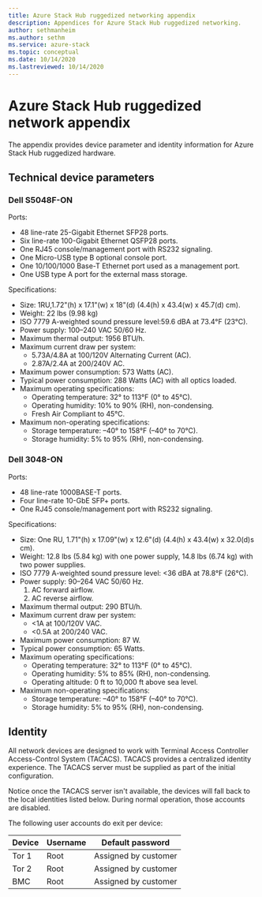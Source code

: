 ```yaml
---
title: Azure Stack Hub ruggedized networking appendix
description: Appendices for Azure Stack Hub ruggedized networking. 
author: sethmanheim
ms.author: sethm
ms.service: azure-stack
ms.topic: conceptual
ms.date: 10/14/2020
ms.lastreviewed: 10/14/2020
---
```


# Azure Stack Hub ruggedized network appendix

The appendix provides device parameter and identity information for Azure Stack Hub ruggedized hardware.

## Technical device parameters

### Dell S5048F-ON

Ports: 

- 48 line-rate 25-Gigabit Ethernet SFP28 ports. 
- Six line-rate 100-Gigabit Ethernet QSFP28 ports. 
- One RJ45 console/management port with RS232 signaling.
- One Micro-USB type B optional console port. 
- One 10/100/1000 Base-T Ethernet port used as a management port. 
- One USB type A port for the external mass storage. 

Specifications:

- Size: 1RU,1.72"(h) x 17.1"(w) x 18"(d)  (4.4(h) x 43.4(w) x 45.7(d) cm). 
- Weight: 22 lbs (9.98 kg) 
- ISO 7779 A-weighted sound pressure level:59.6 dBA at 73.4°F (23°C).  
- Power supply: 100–240 VAC 50/60 Hz. 
- Maximum thermal output: 1956 BTU/h. 
- Maximum current draw per system: 
  - 5.73A/4.8A at 100/120V Alternating Current (AC). 
  - 2.87A/2.4A at 200/240V AC. 
- Maximum power consumption: 573 Watts (AC). 
- Typical power consumption: 288 Watts (AC) with all optics loaded.  
- Maximum operating specifications: 
  - Operating temperature: 32° to 113°F (0° to 45°C). 
  - Operating humidity: 10% to 90% (RH), non-condensing. 
  - Fresh Air Compliant to 45°C. 
- Maximum non-operating specifications: 
  - Storage temperature: –40° to 158°F (–40° to 70°C). 
  - Storage humidity: 5% to 95% (RH), non-condensing.

### Dell 3048-ON

Ports:

- 48 line-rate 1000BASE-T ports.  
- Four line-rate 10-GbE SFP+ ports. 
- One RJ45 console/management port with RS232 signaling.  

Specifications:

- Size: One RU, 1.71"(h) x 17.09"(w) x 12.6"(d)  (4.4(h) x 43.4(w) x 32.0(d)s cm).  
- Weight: 12.8 lbs (5.84 kg) with one power supply, 14.8 lbs (6.74 kg) with two power supplies. 
- ISO 7779 A-weighted sound pressure level: \<36 dBA at 78.8°F (26°C). 
- Power supply: 90–264 VAC 50/60 Hz. 
  1) AC forward airflow.  
  2) AC reverse airflow. 
- Maximum thermal output: 290 BTU/h. 
- Maximum current draw per system:  
  - \<1A at 100/120V VAC. 
  - \<0.5A at 200/240 VAC.  
- Maximum power consumption: 87 W. 
- Typical power consumption: 65 Watts. 
- Maximum operating specifications:  
  - Operating temperature: 32° to 113°F (0° to 45°C).  
  - Operating humidity: 5% to 85% (RH), non-condensing.    
  - Operating altitude: 0 ft to 10,000 ft above sea level.  
- Maximum non-operating specifications: 
  - Storage temperature: –40° to 158°F (–40° to 70°C). 
  - Storage humidity: 5% to 95% (RH), non-condensing.   

## Identity

All network devices are designed to work with Terminal Access Controller Access-Control System (TACACS). TACACS provides a centralized identity experience. The TACACS server must be supplied as part of the initial configuration.

Notice once the TACACS server isn't available, the devices will fall back to the local identities listed below. During normal operation, those accounts are disabled.

The following user accounts do exit per device:

| Device | Username | Default password     |
|--------|----------|----------------------|
| Tor 1  | Root     | Assigned by customer |
| Tor 2  | Root     | Assigned by customer |
| BMC    | Root     | Assigned by customer |
